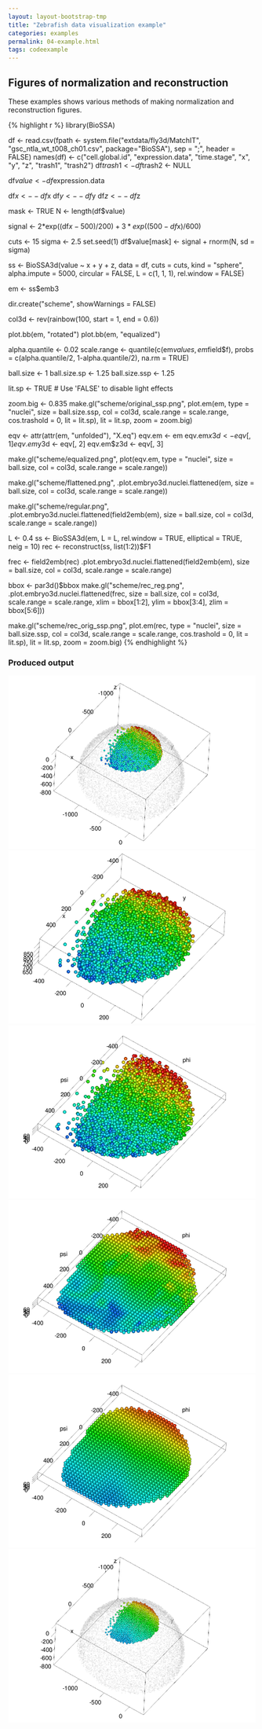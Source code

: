 ```yaml
---
layout: layout-bootstrap-tmp
title: "Zebrafish data visualization example"
categories: examples
permalink: 04-example.html
tags: codeexample
---
```


## Figures of normalization and reconstruction

<div class="alert alert-success">These examples shows various methods of making normalization and reconstruction figures.</div>

{% highlight r %}
library(BioSSA)

df <- read.csv(fpath <- system.file("extdata/fly3d/MatchIT", "gsc_ntla_wt_t008_ch01.csv", package="BioSSA"), sep = ";", header = FALSE)
names(df) <- c("cell.global.id", "expression.data", "time.stage", "x", "y", "z", "trash1", "trash2")
df$trash1 <- df$trash2 <- NULL

df$value <- df$expression.data

df$x <- -df$x
df$y <- -df$y
df$z <- -df$z

mask <- TRUE
N <- length(df$value)

signal <- 2*exp((df$x-500) / 200) + 3*exp((500-df$x)/600)

cuts <- 15
sigma <- 2.5
set.seed(1)
df$value[mask] <- signal + rnorm(N, sd = sigma)

ss <- BioSSA3d(value ~ x + y + z, data = df,
               cuts = cuts,
               kind = "sphere",
               alpha.impute = 5000,
               circular = FALSE,
               L = c(1, 1, 1), rel.window = FALSE)


em <- ss$emb3



dir.create("scheme", showWarnings = FALSE)

col3d <- rev(rainbow(100, start = 1, end = 0.6))

plot.bb(em, "rotated")
plot.bb(em, "equalized")

alpha.quantile <- 0.02
scale.range <- quantile(c(em$values, em$field$f),
                        probs = c(alpha.quantile/2, 1-alpha.quantile/2),
                        na.rm = TRUE)

ball.size <- 1
ball.size.sp <- 1.25
ball.size.ssp <- 1.25

lit.sp <- TRUE  # Use 'FALSE' to disable light effects


zoom.big <- 0.835
make.gl("scheme/original_ssp.png", plot.em(em, type = "nuclei", size = ball.size.ssp, col = col3d,
                                           scale.range = scale.range, cos.trashold = 0, lit = lit.sp),
        lit = lit.sp,
        zoom = zoom.big)

eqv <- attr(attr(em, "unfolded"), "X.eq")
eqv.em <- em
eqv.em$x3d <- eqv[, 1]
eqv.em$y3d <- eqv[, 2]
eqv.em$z3d <- eqv[, 3]

make.gl("scheme/equalized.png", plot(eqv.em, type = "nuclei", size = ball.size, col = col3d,
                                        scale.range = scale.range))


make.gl("scheme/flattened.png", .plot.embryo3d.nuclei.flattened(em, size = ball.size, col = col3d,
                                                                scale.range = scale.range))

make.gl("scheme/regular.png", .plot.embryo3d.nuclei.flattened(field2emb(em), size = ball.size, col = col3d,
                                                              scale.range = scale.range))

L <- 0.4
ss <- BioSSA3d(em, L = L, rel.window = TRUE, elliptical = TRUE, neig = 10)
rec <- reconstruct(ss, list(1:2))$F1

frec <- field2emb(rec)
.plot.embryo3d.nuclei.flattened(field2emb(em), size = ball.size, col = col3d,
                                scale.range = scale.range)

bbox <- par3d()$bbox
make.gl("scheme/rec_reg.png", .plot.embryo3d.nuclei.flattened(frec, size = ball.size, col = col3d,
                                                              scale.range = scale.range,
                                                              xlim = bbox[1:2],
                                                              ylim = bbox[3:4],
                                                              zlim = bbox[5:6]))

make.gl("scheme/rec_orig_ssp.png", plot.em(rec, type = "nuclei", size = ball.size.ssp, col = col3d,
                                           scale.range = scale.range, cos.trashold = 0, lit = lit.sp),
        lit = lit.sp,
        zoom = zoom.big)
{% endhighlight %}

### Produced output
![3d-figure-1a](scheme/original_ssp.png)
![3d-figure-2a](scheme/equalized.png)
![3d-figure-2b](scheme/flattened.png)
![3d-figure-2c](scheme/regular.png)
![3d-figure-2d](scheme/rec_reg.png)
![3d-figure-1b](scheme/rec_orig_ssp.png)
